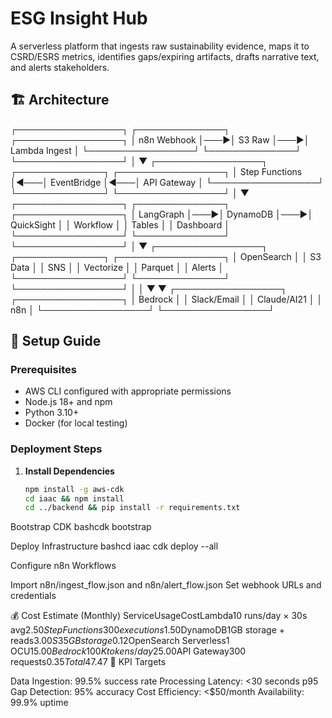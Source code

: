 # ESG Insight Hub

A serverless platform that ingests raw sustainability evidence, maps it to CSRD/ESRS metrics, identifies gaps/expiring artifacts, drafts narrative text, and alerts stakeholders.

## 🏗️ Architecture
┌─────────────────┐    ┌──────────────┐    ┌─────────────────┐
│   n8n Webhook   │───▶│    S3 Raw    │───▶│  Lambda Ingest  │
└─────────────────┘    └──────────────┘    └─────────────────┘
│
▼
┌─────────────────┐    ┌──────────────┐    ┌─────────────────┐
│ Step Functions  │◀───│ EventBridge  │◀───│   API Gateway   │
└─────────────────┘    └──────────────┘    └─────────────────┘
│
▼
┌─────────────────┐    ┌──────────────┐    ┌─────────────────┐
│   LangGraph     │───▶│  DynamoDB    │───▶│   QuickSight    │
│   Workflow      │    │   Tables     │    │   Dashboard     │
└─────────────────┘    └──────────────┘    └─────────────────┘
│
▼
┌─────────────────┐    ┌──────────────┐    ┌─────────────────┐
│  OpenSearch     │    │   S3 Data    │    │      SNS        │
│   Vectorize     │    │   Parquet    │    │   Alerts        │
└─────────────────┘    └──────────────┘    └─────────────────┘
│                                           │
▼                                           ▼
┌─────────────────┐                        ┌─────────────────┐
│    Bedrock      │                        │  Slack/Email    │
│ Claude/AI21     │                        │     n8n         │
└─────────────────┘                        └─────────────────┘

## 🚀 Setup Guide

### Prerequisites
- AWS CLI configured with appropriate permissions
- Node.js 18+ and npm
- Python 3.10+
- Docker (for local testing)

### Deployment Steps

1. **Install Dependencies**
   ```bash
   npm install -g aws-cdk
   cd iaac && npm install
   cd ../backend && pip install -r requirements.txt

Bootstrap CDK
bashcdk bootstrap

Deploy Infrastructure
bashcd iaac
cdk deploy --all

Configure n8n Workflows

Import n8n/ingest_flow.json and n8n/alert_flow.json
Set webhook URLs and credentials



💰 Cost Estimate (Monthly)
ServiceUsageCostLambda10 runs/day × 30s avg$2.50Step Functions300 executions$1.50DynamoDB1GB storage + reads$3.00S35GB storage$0.12OpenSearch Serverless1 OCU$15.00Bedrock100K tokens/day$25.00API Gateway300 requests$0.35Total$47.47
🎯 KPI Targets

Data Ingestion: 99.5% success rate
Processing Latency: <30 seconds p95
Gap Detection: 95% accuracy
Cost Efficiency: <$50/month
Availability: 99.9% uptime

